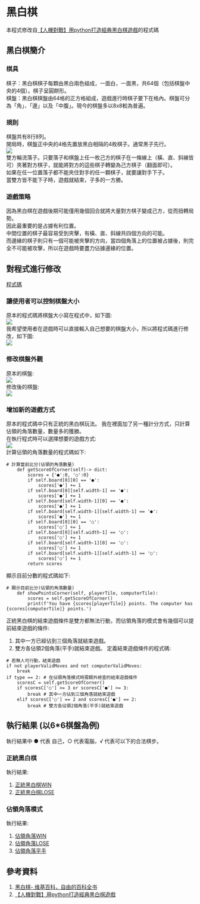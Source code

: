 # 黑白棋

本程式修改自[【人機對戰】用python打造經典黑白棋遊戲](https://ithelp.ithome.com.tw/articles/10232227)的程式碼

## 黑白棋簡介
### 棋具
棋子：黑白棋棋子每顆由黑白兩色組成，一面白，一面黑，共64個（包括棋盤中央的4個）。棋子呈圓餅形。<br>
棋盤：黑白棋棋盤由64格的正方格組成，遊戲進行時棋子要下在格內。棋盤可分為「角」、「邊」以及「中腹」。現今的棋盤多以8x8較為普遍。<br>
### 規則
棋盤共有8行8列。<br>
開局時，棋盤正中央的4格先置放黑白相隔的4枚棋子。通常黑子先行。<br>
![](images/rule.jpg)<br>
雙方輪流落子。只要落子和棋盤上任一枚己方的棋子在一條線上（橫、直、斜線皆可）夾著對方棋子，就能將對方的這些棋子轉變為己方棋子（翻面即可）。<br>
如果在任一位置落子都不能夾住對手的任一顆棋子，就要讓對手下子。<br>
當雙方皆不能下子時，遊戲就結束，子多的一方勝。<br>
### 遊戲策略
因為黑白棋在遊戲後期可能僅用幾個回合就將大量對方棋子變成己方，從而扭轉局勢。<br>
因此最重要的是占據有利位置。<br>
中間位置的棋子最容易受到夾擊，有橫、直、斜線共四個方向的可能。<br>
而邊緣的棋子則只有一個可能被夾擊的方向，當四個角落上的位置被占據後，則完全不可能被攻擊，所以在遊戲時要盡力佔據邊緣的位置。<br>

## 對程式進行修改
[程式碼](final.py)
### 讓使用者可以控制棋盤大小
原本的程式碼將棋盤大小寫在程式中，如下圖:<br>
![](images/o1.jpg)<br>
我希望使用者在遊戲時可以直接輸入自己想要的棋盤大小，所以將程式碼進行修改，如下圖:<br>
![](images/n1.jpg)<br>
### 修改棋盤外觀
原本的棋盤:<br>
![](images/o2.jpg)<br>
修改後的棋盤:<br>
![](images/n2.jpg)<br>
### 增加新的遊戲方式
原本的程式碼中只有正統的黑白棋玩法。
我在裡面加了另一種計分方式，只計算佔領的角落數量，數量多的獲勝。<br>
在執行程式時可以選擇想要的遊戲方式:<br>
![](images/n3.jpg)<br>
計算佔領的角落數量的程式碼如下:<br>
```
# 計算當前比分(佔領的角落數量)
    def getScoreOfCorner(self)-> dict:
        scores = {'●':0, '○':0}
        if self.board[0][0] == '●':
            scores['●'] += 1
        if self.board[0][self.width-1] == '●':
            scores['●'] += 1
        if self.board[self.width-1][0] == '●':
            scores['●'] += 1
        if self.board[self.width-1][self.width-1] == '●':
            scores['●'] += 1
        if self.board[0][0] == '○':
            scores['○'] += 1
        if self.board[0][self.width-1] == '○':
            scores['○'] += 1
        if self.board[self.width-1][0] == '○':
            scores['○'] += 1
        if self.board[self.width-1][self.width-1] == '○':
            scores['○'] += 1
        return scores
```
顯示目前分數的程式碼如下:<br>
```
# 顯示目前比分(佔領的角落數量)
    def showPointsCorner(self, playerTile, computerTile):
        scores = self.getScoreOfCorner()
        print(f'You have {scores[playerTile]} points. The computer has {scores[computerTile]} points.')
```
正統黑白棋的結束遊戲條件是雙方都無法行動，而佔領角落的模式會有幾個可以提前結束遊戲的條件:<br>
1. 其中一方已經佔到三個角落就結束遊戲。
2. 雙方各佔領2個角落(平手)就結束遊戲。
定義結束遊戲條件的程式碼:<br>
```
# 若無人可行動，結束遊戲
if not playerValidMoves and not computerValidMoves:
    break
if type == 2: # 在佔領角落模式時需額外檢查的結束遊戲條件
    scoresC = self.getScoreOfCorner()
    if scoresC['○'] >= 3 or scoresC['●'] >= 3:
        break # 其中一方佔到三個角落就結束遊戲
    elif scoresC['○'] == 2 and scoresC['●'] == 2:
        break # 雙方各佔領2個角落(平手)就結束遊戲
```

## 執行結果 (以6*6棋盤為例)
執行結果中 ● 代表 自己，○ 代表電腦，√ 代表可以下的合法棋步。<br>
### 正統黑白棋
執行結果:
1. [正統黑白棋WIN](result/resultOW.txt)
2. [正統黑白棋LOSE](result/resultOL.txt)
### 佔領角落模式
執行結果:
1. [佔領角落WIN](result/resultCW.txt)
2. [佔領角落LOSE](result/resultCL.txt)
3. [佔領角落平手](result/resultC.txt)
## 參考資料
1. [黑白棋- 维基百科，自由的百科全书](https://zh.wikipedia.org/wiki/%E9%BB%91%E7%99%BD%E6%A3%8B)
2. [【人機對戰】用python打造經典黑白棋遊戲](https://ithelp.ithome.com.tw/articles/10232227)